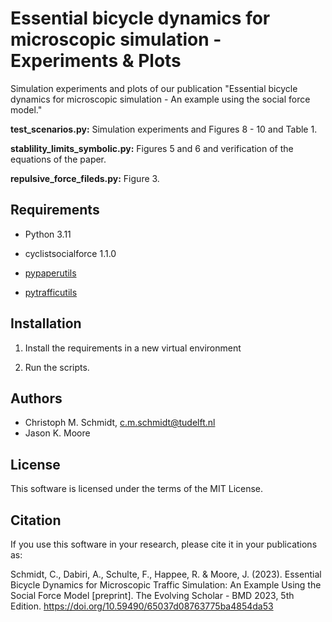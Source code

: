 Essential bicycle dynamics for microscopic simulation - Experiments & Plots
==============================

Simulation experiments and plots of our publication "Essential bicycle dynamics for microscopic simulation - An example using the social force model."

**test_scenarios.py:** Simulation experiments and Figures 8 - 10 and Table 1.

**stablility_limits_symbolic.py:** Figures 5 and 6 and verification of the equations of the paper. 

**repulsive_force_fileds.py:** Figure 3.

## Requirements

- Python 3.11

- cyclistsocialforce 1.1.0

- [pypaperutils](https://github.com/chrismo-schmidt/pypaperutils.git)

- [pytrafficutils](https://github.com/chrismo-schmidt/pytrafficutils.git)

## Installation

1. Install the requirements in a new virtual environment

2. Run the scripts.

## Authors

- Christoph M. Schmidt, c.m.schmidt@tudelft.nl
- Jason K. Moore

License
--------------------

This software is licensed under the terms of the MIT License.

## Citation

If you use this software in your research, please cite it in your publications as:

Schmidt, C., Dabiri, A., Schulte, F., Happee, R. & Moore, J. (2023). Essential Bicycle Dynamics for Microscopic Traffic Simulation: An Example Using the Social Force Model [preprint]. The Evolving Scholar - BMD 2023, 5th Edition. https://doi.org/10.59490/65037d08763775ba4854da53

